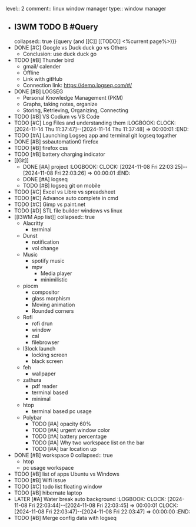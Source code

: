 level:: 2
comment:: linux window manager
type:: window manager

- ## I3WM TODO B #Query 
  collapsed:: true
  {{query (and [[C]] [[TODO]] <%current page%>)}}
- DONE [#C] Google vs Duck duck go vs Others
	- Conclusion: use duck duck go
- TODO [#B] Thunder bird
	- gmail/ calender
	- Offline
	- Link with gitHub
	- Connection link: https://demo.logseq.com/#/
- DONE [#B] LOGSEG
	- Personal Knowledge Management (PKM)
	- Graphs, taking notes, organize
	- Storing, Retrieving, Organizing, Connecting
- TODO [#B] VS Codium vs VS Code
- TODO [#C] Log Files and understanding them
  :LOGBOOK:
  CLOCK: [2024-11-14 Thu 11:37:47]--[2024-11-14 Thu 11:37:48] =>  00:00:01
  :END:
- TODO [#A] Launching Logseq app and terminal git logseq togather
- DONE [#B] ssbautomation0 firefox
- TODO [#B] firefox css
- TODO [#B] battery charging indicator
- [[Git]]
	- DONE [#A] project
	  :LOGBOOK:
	  CLOCK: [2024-11-08 Fri 22:03:25]--[2024-11-08 Fri 22:03:26] =>  00:00:01
	  :END:
	- DONE [#A] logseq
	- TODO [#B] logseq git on mobile
- TODO [#C] Excel vs Libre vs spreadsheet
- TODO [#C] Advance auto complete in cmd
- TODO [#C] Gimp vs paint.net
- TODO [#D] STL file builder windows vs linux
- [[I3WM App list]]
  collapsed:: true
	- Alacritty
		- terminal
	- Dunst
		- notification
		- vol change
	- Music
		- spotify music
		- mpv
			- Media player
			- minimilistic
	- piocm
		- compositor
		- glass morphism
		- Moving animation
		- Rounded corners
	- Rofi
		- rofi drun
		- window
		- cal
		- filebrowser
	- I3lock launch
		- locking screen
		- black screen
	- feh
		- wallpaper
	- zathura
		- pdf reader
		- terminal based
		- minimal
	- htop
		- terminal based pc usage
	- Polybar
		- TODO [#A] opacity 60%
		- TODO [#A] urgent window color
		- TODO [#A] battery percentage
		- TODO [#A] Why two workspace list on the bar
		- TODO [#A] bar location up
- DONE [#B] workspace 0
  collapsed:: true
	- htop
	- pc usage workspace
- TODO [#B] list of apps Ubuntu vs Windows
- TODO [#B] Wifi issue
- TODO [#C] todo list floating window
- TODO [#B] hibernate laptop
- LATER [#A] Water break auto background
  :LOGBOOK:
  CLOCK: [2024-11-08 Fri 22:03:44]--[2024-11-08 Fri 22:03:45] =>  00:00:01
  CLOCK: [2024-11-08 Fri 22:03:47]--[2024-11-08 Fri 22:03:47] =>  00:00:00
  :END:
- TODO [#B] Merge config data with logseq